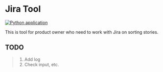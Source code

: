 # Jira Tool

[![Python application](https://github.com/SharryXu/jira-tool/actions/workflows/python-app.yml/badge.svg)](https://github.com/SharryXu/jira-tool/actions/workflows/python-app.yml)

This is tool for product owner who need to work with Jira on sorting stories.

## TODO

> 1. Add log
> 2. Check input, etc.